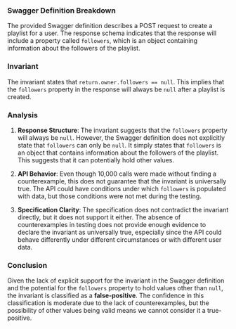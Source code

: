 ### Swagger Definition Breakdown
The provided Swagger definition describes a POST request to create a playlist for a user. The response schema indicates that the response will include a property called `followers`, which is an object containing information about the followers of the playlist.

### Invariant
The invariant states that `return.owner.followers == null`. This implies that the `followers` property in the response will always be `null` after a playlist is created.

### Analysis
1. **Response Structure**: The invariant suggests that the `followers` property will always be `null`. However, the Swagger definition does not explicitly state that `followers` can only be `null`. It simply states that `followers` is an object that contains information about the followers of the playlist. This suggests that it can potentially hold other values.

2. **API Behavior**: Even though 10,000 calls were made without finding a counterexample, this does not guarantee that the invariant is universally true. The API could have conditions under which `followers` is populated with data, but those conditions were not met during the testing.

3. **Specification Clarity**: The specification does not contradict the invariant directly, but it does not support it either. The absence of counterexamples in testing does not provide enough evidence to declare the invariant as universally true, especially since the API could behave differently under different circumstances or with different user data.

### Conclusion
Given the lack of explicit support for the invariant in the Swagger definition and the potential for the `followers` property to hold values other than `null`, the invariant is classified as a **false-positive**. The confidence in this classification is moderate due to the lack of counterexamples, but the possibility of other values being valid means we cannot consider it a true-positive.
